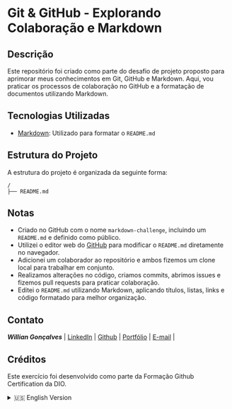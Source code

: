 # Git & GitHub - Explorando Colaboração e Markdown

## Descrição
Este repositório foi criado como parte do desafio de projeto proposto para aprimorar meus conhecimentos em Git, GitHub e Markdown. Aqui, vou praticar os processos de colaboração no GitHub e a formatação de documentos utilizando Markdown.

## Tecnologias Utilizadas
- [Markdown](https://www.markdownguide.org/): Utilizado para formatar o `README.md`

## Estrutura do Projeto
A estrutura do projeto é organizada da seguinte forma:

```
/
├── README.md
```

## Notas
- Criado no GitHub com o nome `markdown-challenge`, incluindo um `README.md` e definido como público.
- Utilizei o editor web do [GitHub](github.dev) para modificar o `README.md` diretamente no navegador.
- Adicionei um colaborador ao repositório e ambos fizemos um clone local para trabalhar em conjunto.
- Realizamos alterações no código, criamos commits, abrimos issues e fizemos pull requests para praticar colaboração.
- Editei o `README.md` utilizando Markdown, aplicando títulos, listas, links e código formatado para melhor organização.

## Contato
 ***Willian Gonçalves*** | [LinkedIn](https://www.linkedin.com/in/williandpg/) | [Github](https://github.com/williandpg) |
[Portfólio](https://williandpg.github.io/) | [E-mail](mailto:goncalves.wdp@outlook.com) |

## Créditos
Este exercício foi desenvolvido como parte da Formação Github Certification da DIO.

<details>
  <summary>🇺🇸 English Version</summary>

# Git & GitHub - Exploring Collaboration and Markdown

## Description
This repository was created as part of a project challenge to enhance my knowledge of Git, GitHub, and Markdown. Here, I will practice collaboration workflows on GitHub and document formatting using Markdown.

## Technologies Used
- [Markdown](https://www.markdownguide.org/): Used to format the `README.md` file.

## Project Structure
The project structure is organized as follows:

```
/
├── README.md
```

## Notes
- Created on GitHub with the name `markdown-challenge`, including a `README.md` file and set as public.
- Used the web editor from [GitHub](github.dev) to modify the `README.md` file directly in the browser.
- Added a collaborator to the repository, and both of us cloned it locally to work together.
- Made changes to the code, created commits, opened issues, and submitted pull requests to practice collaboration.
- Edited the `README.md` using Markdown, applying headings, lists, links, and formatted code for better organization.

## Contact
 ***Willian Gonçalves*** | [LinkedIn](https://www.linkedin.com/in/williandpg/) | [Github](https://github.com/williandpg) |
[Portfolio](https://williandpg.github.io/) | [E-mail](mailto:goncalves.wdp@outlook.com) |

## Credits
This project was developed as part of the GitHub Certification Program by DIO. 

</details>
